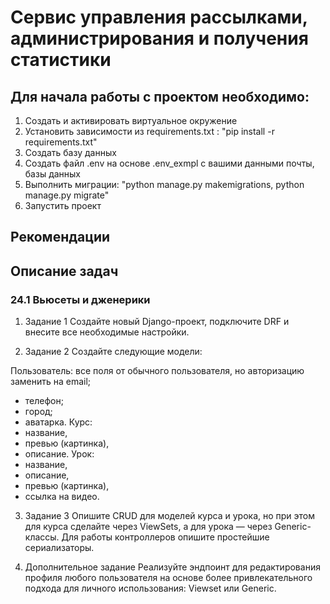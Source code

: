 # Cервис управления рассылками, администрирования и получения статистики

## Для начала работы с проектом необходимо:
1. Создать и активировать виртуальное окружение 
2. Установить зависимости из requirements.txt : "pip install -r requirements.txt"
3. Создать базу данных
4. Создать файл .env на основе .env_exmpl с вашими данными почты, базы данных
5. Выполнить миграции: "python manage.py makemigrations, python manage.py migrate"
6. Запустить проект



## Рекомендации

[//]: # (- Для корректной работы сайта, необходимо создать суперпользователя, и изменить домен в админке &#40;пример: 'http://127.0.0.1:8000/'&#41;)
[//]: # (- Создать суперпользователя можно командой: 'python manage.py csu')
[//]: # (- Создать обычного пользователя можно командой: 'python manage.py cu')


## Описание задач

### 24.1 Вьюсеты и дженерики
1. Задание 1
Создайте новый Django-проект, подключите DRF и внесите все необходимые настройки.

2. Задание 2
Создайте следующие модели:

Пользователь:
все поля от обычного пользователя, но авторизацию заменить на email;
- телефон;
- город;
- аватарка.
Курс:
- название,
- превью (картинка),
- описание.
Урок:
- название,
- описание,
- превью (картинка),
- ссылка на видео.

3. Задание 3
Опишите CRUD для моделей курса и урока, но при этом для курса сделайте через ViewSets, а для урока — через Generic-классы.
Для работы контроллеров опишите простейшие сериализаторы.

4. Дополнительное задание
Реализуйте эндпоинт для редактирования профиля любого пользователя на основе более привлекательного подхода для личного использования: Viewset или Generic.
